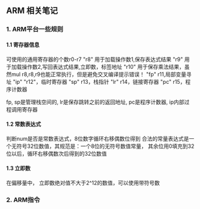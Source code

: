 ## ARM 相关笔记

### 1. ARM平台一些规则

#### 1.1 寄存器信息

可使用的通用寄存器的个数r0-r7
"r8" 用于加载操作数1,保存表达式结果
"r9" 用于加载操作数2,写回表达式结果,立即数，标签地址
"r10" 用于保存乘法结果，虽然mul r8,r8,r9也能正常执行，但是避免交叉编译提示错误！
"fp" r11,局部变量寻址
"ip" "r12"，临时寄存器
"sp" r13，栈指针
"lr" r14，链接寄存器
"pc" r15，程序计数器

fp, sp是管理栈空间的, 
lr是保存跳转之前的返回地址, 
pc是程序计数器, 
ip内部过程调用寄存器

#### 1.2 常数表达式

判断num是否是常数表达式，8位数字循环右移偶数位得到
合法的常量表达式是一个无符号32位数值，其规范是：一个8位的无符号数值常量，
其余位用0填充到32位以后，循环右移偶数次后得到的32位数值

#### 1.3 立即数

在偏移量中， 立即数绝对值不大于2^12的数值，可以使用带符号数



### 2. ARM指令

